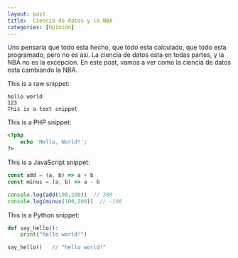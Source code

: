 ```yaml
---
layout: post
title:  Ciencia de datos y la NBA
categories: [Opinión]
---
```


Uno pensaria que todo esta hecho, que todo esta calculado, que todo esta programado, pero no es asi. La ciencia de datos esta en todas partes, y la NBA no es la excepcion. En este post, vamos a ver como la ciencia de datos esta cambiando la NBA.

This is a raw snippet:

```
hello world
123
This is a text snippet
```

This is a PHP snippet:

```php
<?php
    echo 'Hello, World!';
?>
```

This is a JavaScript snippet:

```js
const add = (a, b) => a + b
const minus = (a, b) => a - b

console.log(add(100,200))  // 300
console.log(minus(100,200))  // -100
```

This is a Python snippet:

```python
def say_hello():
    print("hello world!")

say_hello()   // "hello world!"
```
